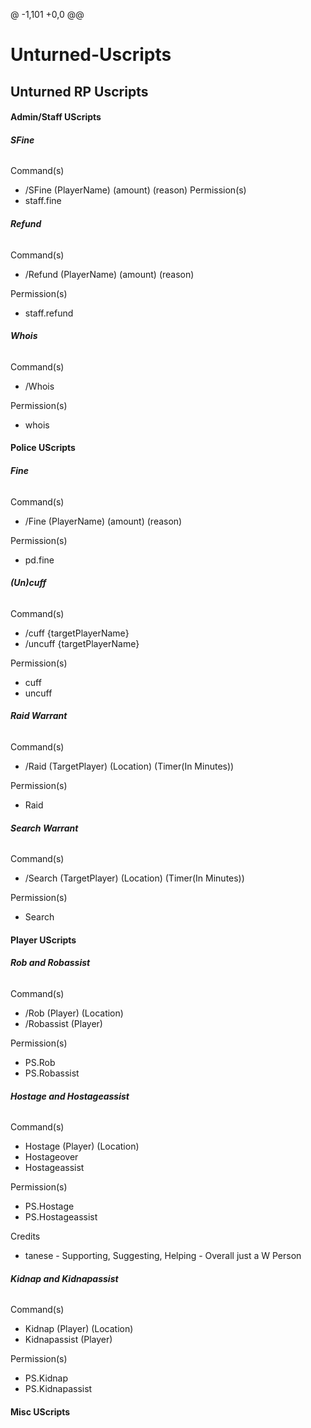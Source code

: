 @ -1,101 +0,0 @@
# Unturned-Uscripts
## **Unturned RP Uscripts**

#### **Admin/Staff UScripts**

###### **SFine**

Command(s)
- /SFine (PlayerName) (amount) (reason)
Permission(s)
- staff.fine
  
###### **Refund**

Command(s)
- /Refund (PlayerName) (amount) (reason)

Permission(s)
- staff.refund
  
###### **Whois**

Command(s)
- /Whois

Permission(s)
- whois
  
#### **Police UScripts**

###### **Fine**

Command(s)
- /Fine (PlayerName) (amount) (reason)

Permission(s)
- pd.fine

###### **(Un)cuff**

Command(s)
- /cuff {targetPlayerName}
- /uncuff {targetPlayerName}
  
Permission(s)
- cuff
- uncuff
  
###### **Raid Warrant**

Command(s)
- /Raid (TargetPlayer) (Location) (Timer(In Minutes))

Permission(s)
- Raid

###### **Search Warrant**

Command(s)
- /Search (TargetPlayer) (Location) (Timer(In Minutes))

Permission(s)
- Search

#### **Player UScripts**

###### **Rob and Robassist**

Command(s)
- /Rob (Player) (Location)
- /Robassist (Player)

Permission(s)
- PS.Rob
- PS.Robassist

###### **Hostage and Hostageassist**

Command(s)
- Hostage (Player) (Location)
- Hostageover
- Hostageassist

Permission(s)
- PS.Hostage
- PS.Hostageassist

Credits
- tanese - Supporting, Suggesting, Helping - Overall just a W Person

###### **Kidnap and Kidnapassist**

Command(s)
- Kidnap (Player) (Location)
- Kidnapassist (Player)

Permission(s)
- PS.Kidnap
- PS.Kidnapassist

#### **Misc UScripts**